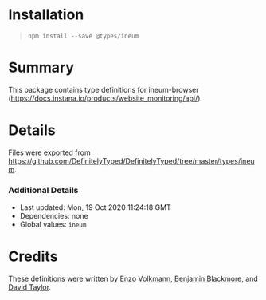 # Installation
> `npm install --save @types/ineum`

# Summary
This package contains type definitions for ineum-browser (https://docs.instana.io/products/website_monitoring/api/).

# Details
Files were exported from https://github.com/DefinitelyTyped/DefinitelyTyped/tree/master/types/ineum.

### Additional Details
 * Last updated: Mon, 19 Oct 2020 11:24:18 GMT
 * Dependencies: none
 * Global values: `ineum`

# Credits
These definitions were written by [Enzo Volkmann](https://github.com/evolkmann), [Benjamin Blackmore](https://github.com/bripkens), and [David Taylor](https://github.com/dtaylor84).
